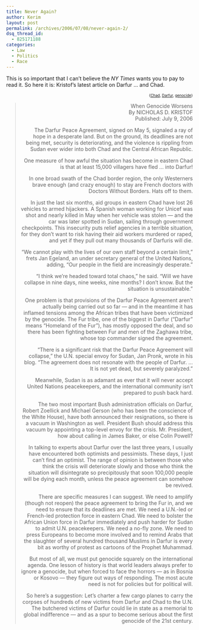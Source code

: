 ```yaml
---
title: Never Again?
author: Kerim
layout: post
permalink: /archives/2006/07/08/never-again-2/
dsq_thread_id:
  - 825171188
categories:
  - Law
  - Politics
  - Race
---
```

This is so important that I can&#8217;t believe the *NY Times* wants you to pay to read it. So here it is: Kristof&#8217;s latest article on Darfur &#8230; and Chad.  
<!-- technorati tags start -->

<div style="text-align:right;">
  <span style="font-size:x-small;">{<a href="http://www.technorati.com/tag/Chad" onclick="_gaq.push(['_trackEvent', 'outbound-article', 'http://www.technorati.com/tag/Chad', 'Chad']);"  rel="tag">Chad</a>, <a href="http://www.technorati.com/tag/Darfur" onclick="_gaq.push(['_trackEvent', 'outbound-article', 'http://www.technorati.com/tag/Darfur', 'Darfur']);"  rel="tag">Darfur</a>, <a href="http://www.technorati.com/tag/genocide" onclick="_gaq.push(['_trackEvent', 'outbound-article', 'http://www.technorati.com/tag/genocide', 'genocide']);"  rel="tag">genocide</a>}</span>


<!-- technorati tags end -->

  
<!--more-->

> When Genocide Worsens  
> By NICHOLAS D. KRISTOF  
> Published: July 9, 2006
> 
> The Darfur Peace Agreement, signed on May 5, signaled a ray of hope in a desperate land. But on the ground, its deadlines are not being met, security is deteriorating, and the violence is rippling from Sudan ever wider into both Chad and the Central African Republic.
> 
> One measure of how awful the situation has become in eastern Chad is that at least 15,000 villagers have fled &#8230; into Darfur!
> 
> In one broad swath of the Chad border region, the only Westerners brave enough (and crazy enough) to stay are French doctors with Doctors Without Borders. Hats off to them.
> 
> In just the last six months, aid groups in eastern Chad have lost 26 vehicles to armed hijackers. A Spanish woman working for Unicef was shot and nearly killed in May when her vehicle was stolen — and the car was later spotted in Sudan, sailing through government checkpoints. This insecurity puts relief agencies in a terrible situation, for they don&#8217;t want to risk having their aid workers murdered or raped, and yet if they pull out many thousands of Darfuris will die.
> 
> &#8220;We cannot play with the lives of our own staff beyond a certain limit,&#8221; frets Jan Egeland, an under secretary general of the United Nations, adding, &#8220;Our people in the field are increasingly desperate.&#8221;
> 
> &#8220;I think we&#8217;re headed toward total chaos,&#8221; he said. &#8220;Will we have collapse in nine days, nine weeks, nine months? I don&#8217;t know. But the situation is unsustainable.&#8221;
> 
> One problem is that provisions of the Darfur Peace Agreement aren&#8217;t actually being carried out so far — and in the meantime it has inflamed tensions among the African tribes that have been victimized by the genocide. The Fur tribe, one of the biggest in Darfur (&#8220;Darfur&#8221; means &#8220;Homeland of the Fur&#8221;), has mostly opposed the deal, and so there has been fighting between Fur and men of the Zaghawa tribe, whose top commander signed the agreement.
> 
> &#8220;There is a significant risk that the Darfur Peace Agreement will collapse,&#8221; the U.N. special envoy for Sudan, Jan Pronk, wrote in his blog. &#8220;The agreement does not resonate with the people of Darfur. &#8230; It is not yet dead, but severely paralyzed.&#8221;
> 
> Meanwhile, Sudan is as adamant as ever that it will never accept United Nations peacekeepers, and the international community isn&#8217;t prepared to push back hard.
> 
> The two most important Bush administration officials on Darfur, Robert Zoellick and Michael Gerson (who has been the conscience of the White House), have both announced their resignations, so there is a vacuum in Washington as well. President Bush should address this vacuum by appointing a top-level envoy for the crisis. Mr. President, how about calling in James Baker, or else Colin Powell?
> 
> In talking to experts about Darfur over the last three years, I usually have encountered both optimists and pessimists. These days, I just can&#8217;t find an optimist. The range of opinion is between those who think the crisis will deteriorate slowly and those who think the situation will disintegrate so precipitously that soon 100,000 people will be dying each month, unless the peace agreement can somehow be revived.
> 
> There are specific measures I can suggest. We need to amplify (though not reopen) the peace agreement to bring the Fur in, and we need to ensure that its deadlines are met. We need a U.N.-led or French-led protection force in eastern Chad. We need to bolster the African Union force in Darfur immediately and push harder for Sudan to admit U.N. peacekeepers. We need a no-fly zone. We need to press Europeans to become more involved and to remind Arabs that the slaughter of several hundred thousand Muslims in Darfur is every bit as worthy of protest as cartoons of the Prophet Muhammad.
> 
> But most of all, we must put genocide squarely on the international agenda. One lesson of history is that world leaders always prefer to ignore a genocide, but when forced to face the horrors — as in Bosnia or Kosovo — they figure out ways of responding. The most acute need is not for policies but for political will.
> 
> So here&#8217;s a suggestion: Let&#8217;s charter a few cargo planes to carry the corpses of hundreds of new victims from Darfur and Chad to the U.N. The butchered victims of Darfur could lie in state as a memorial to global indifference — and as a spur to become serious about the first genocide of the 21st century. 

